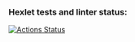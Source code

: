 ### Hexlet tests and linter status:
[![Actions Status](https://github.com/infl4me/rails-project-66/workflows/hexlet-check/badge.svg)](https://github.com/infl4me/rails-project-66/actions)